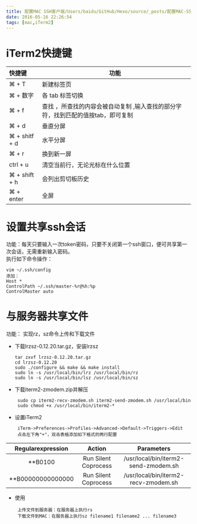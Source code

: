 ```yaml
---
title: 配置MAC SSH客户端/Users/baidu/GitHub/Hexo/source/_posts/配置MAC-SSH客户端.md
date: 2016-05-16 22:26:54
tags: [mac,iTerm2]
---
```

# iTerm2快捷键  
|快捷键|功能|  
|:------|-----|  
|⌘ + T|新建标签页|
|⌘ + 数字|各 tab 标签切换|  
|⌘ + f |查找 ，所查找的内容会被自动复制 ,输入查找的部分字符，找到匹配的值按tab，即可复制|  
|⌘ + d|垂直分屏|
|⌘ + shitf + d|水平分屏| 
|⌘ + r|换到新一屏|
|ctrl + u|清空当前行，无论光标在什么位置|  
|⌘ + shift + h|会列出剪切板历史|  
|⌘ + enter|全屏|	
<!-- more -->

# 设置共享ssh会话  
功能：每天只要输入一次token密码，只要不关闭第一个ssh窗口，便可共享第一次会话，无需重新输入密码。  
执行如下命令操作：  

    vim ~/.ssh/config  
    添加：  
    Host *  
    ControlPath ~/.ssh/master-%r@%h:%p  
    ControlMaster auto  
    
# 与服务器共享文件 
功能： 实现rz，sz命令上传和下载文件  

*  下载lrzsz-0.12.20.tar.gz，安装lrzsz  

       tar zxvf lrzsz-0.12.20.tar.gz
       cd lrzsz-0.12.20
       sudo ./configure && make && make install
       sudo ln -s /usr/local/bin/lrz /usr/local/bin/rz
       sudo ln -s /usr/local/bin/lsz /usr/local/bin/sz  
    
* 下载iterm2-zmodem.zip并解压  
    
       sudo cp iterm2-recv-zmodem.sh iterm2-send-zmodem.sh /usr/local/bin  
       sudo chmod +x /usr/local/bin/iterm2-*  
      
* 设置iTerm2  
       
       iTerm->Preferences->Profiles->Advanced->Default->Triggers->Edit  
       点击左下角"+"，双击表格添加如下格式的两行配置  

|Regularexpression|Action|Parameters|
|:-----------------:|:------:|:----------:|
|\*\*B0100|Run Silent Coprocess|/usr/local/bin/iterm2-send-zmodem.sh| 
|\*\*B00000000000000|Run Silent Coprocess|/usr/local/bin/iterm2-recv-zmodem.sh|
       
* 使用  

       上传文件到服务器：在服务器上执行rs  
       下载文件到MAC：在服务器上执行sz filename1 filename2 ... filename3 

       
       